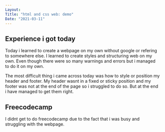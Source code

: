 ```yaml
---
Layout:
Title: "html and css web: demo"
Date: "2021-03-11"
---
```


## Experience i got today

Today i learned to create a webpage on my own without google or refering to somewhere else. I learned to create styles and structuring web on my own. Even though there were so many warnings and errors but i managed to do it on my own.

The most difficult thing i came across today was how to style or position my header and footer. My header wasnt in a fixed or sticky position and my footer was not at the end of the page so i struggled to do so. But at the end i have managed to get them right.

## Freecodecamp

I didnt get to do freecodecamp due to the fact that i was busy and struggling with the webpage.